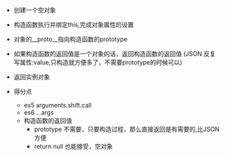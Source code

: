 - 创建一个空对象
- 构造函数执行并绑定this,完成对象属性的设置
- 对象的__proto__指向构造函数的prototype
- 如果构造函数的返回值是一个对象的话，返回构造函数的返回值
(JSON 反复写属性:value,只构造就方便多了，不需要prototype的时候可以)
- 返回实例对象

- 得分点
  - es5 arguments.shift.call
  - es6 ...args
  - 构造函数的返回值
    - prototype 不需要，只要构造过程，那么直接返回是有需要的,比JSON方便
    - return null 也能接受，空对象
